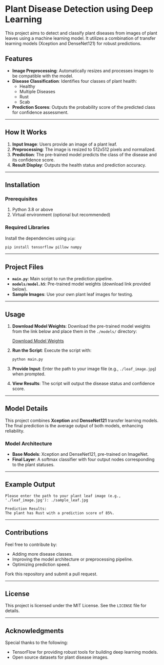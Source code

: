 
# Plant Disease Detection using Deep Learning

This project aims to detect and classify plant diseases from images of plant leaves using a machine learning model. It utilizes a combination of transfer learning models (Xception and DenseNet121) for robust predictions. 

## Features
- **Image Preprocessing**: Automatically resizes and processes images to be compatible with the model.
- **Disease Classification**: Identifies four classes of plant health:
  - Healthy
  - Multiple Diseases
  - Rust
  - Scab
- **Prediction Scores**: Outputs the probability score of the predicted class for confidence assessment.

---

## How It Works

1. **Input Image**: Users provide an image of a plant leaf.
2. **Preprocessing**: The image is resized to 512x512 pixels and normalized.
3. **Prediction**: The pre-trained model predicts the class of the disease and its confidence score.
4. **Result Display**: Outputs the health status and prediction accuracy.

---

## Installation

### Prerequisites
1. Python 3.8 or above
2. Virtual environment (optional but recommended)

### Required Libraries
Install the dependencies using `pip`:

```bash
pip install tensorflow pillow numpy
```

---

## Project Files
- **`main.py`**: Main script to run the prediction pipeline.
- **`models/model.h5`**: Pre-trained model weights (download link provided below).
- **Sample Images**: Use your own plant leaf images for testing.

---

## Usage

1. **Download Model Weights**:
   Download the pre-trained model weights from the link below and place them in the `./models/` directory:

   [Download Model Weights](https://drive.google.com/file/d/1bTie0IcrtEp_SB489E0uUmGwpjGkdCI7/view?usp=sharing)

2. **Run the Script**:
   Execute the script with:
   ```bash
   python main.py
   ```

3. **Provide Input**:
   Enter the path to your image file (e.g., `./leaf_image.jpg`) when prompted.

4. **View Results**:
   The script will output the disease status and confidence score.

---

## Model Details
This project combines **Xception** and **DenseNet121** transfer learning models. The final prediction is the average output of both models, enhancing reliability.

### Model Architecture
- **Base Models**: Xception and DenseNet121, pre-trained on ImageNet.
- **Final Layer**: A softmax classifier with four output nodes corresponding to the plant statuses.

---

## Example Output

```plaintext
Please enter the path to your plant leaf image (e.g., './leaf_image.jpg'): ./sample_leaf.jpg

Prediction Results:
The plant has Rust with a prediction score of 85%.
```

---

## Contributions
Feel free to contribute by:
- Adding more disease classes.
- Improving the model architecture or preprocessing pipeline.
- Optimizing prediction speed.

Fork this repository and submit a pull request.

---

## License
This project is licensed under the MIT License. See the `LICENSE` file for details.

---

## Acknowledgments
Special thanks to the following:
- TensorFlow for providing robust tools for building deep learning models.
- Open source datasets for plant disease images.
